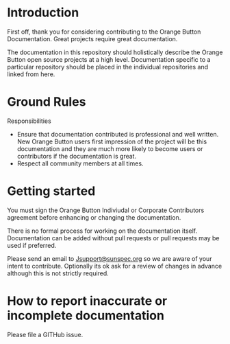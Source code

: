 # Introduction

First off, thank you for considering contributing to the Orange Button Documentation.  Great projects require great documentation.

The documentation in this repository should holistically describe the Orange Button open source projects at a high level.  Documentation specific to a particular repository should be placed in the individual repositories and linked from here.

# Ground Rules
Responsibilities

* Ensure that documentation contributed is professional and well written.  New Orange Button users first impression of the project will be this documentation and they are much more likely to become users or contributors if the documentation is great.
* Respect all community members at all times.

# Getting started
You must sign the Orange Button Indiviudal or Corporate Contributors agreement before enhancing or changing the documentation.

There is no formal process for working on the documentation itself.  Documentation can be added without pull requests or pull requests may be used if preferred.

Please send an email to Jsupport@sunspec.org so we are aware of your intent to contribute.  Optionally its ok ask for a review of changes in advance although this is not strictly required.

# How to report inaccurate or incomplete documentation
Please  file a GITHub issue.